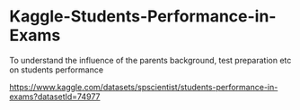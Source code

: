 # Kaggle-Students-Performance-in-Exams
To understand the influence of the parents background, test preparation etc on students performance 

https://www.kaggle.com/datasets/spscientist/students-performance-in-exams?datasetId=74977
